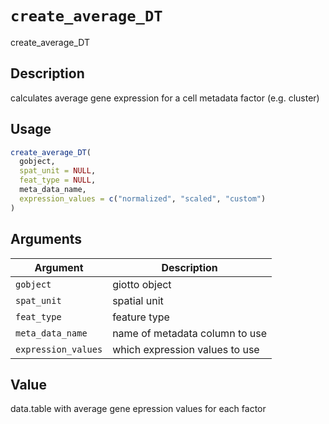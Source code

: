 # `create_average_DT`

create_average_DT


## Description

calculates average gene expression for a cell metadata factor (e.g. cluster)


## Usage

```r
create_average_DT(
  gobject,
  spat_unit = NULL,
  feat_type = NULL,
  meta_data_name,
  expression_values = c("normalized", "scaled", "custom")
)
```


## Arguments

Argument      |Description
------------- |----------------
`gobject`     |     giotto object
`spat_unit`     |     spatial unit
`feat_type`     |     feature type
`meta_data_name`     |     name of metadata column to use
`expression_values`     |     which expression values to use


## Value

data.table with average gene epression values for each factor


